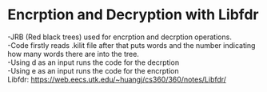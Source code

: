 # Encrption and Decryption with Libfdr

-JRB (Red black trees) used for encrption and decrption operations.
<br>
-Code firstly reads .kilit file after that puts words and the number indicating how many words there are into the tree.
<br>
-Using d as an input runs the code for the decrption
<br>
-Using e as an input runs the code for the encrption
<br>
Libfdr: https://web.eecs.utk.edu/~huangj/cs360/360/notes/Libfdr/
